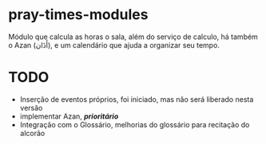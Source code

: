 # pray-times-modules

Módulo que calcula as horas o sala, além do serviço de calculo, há também o Azan (أَذَان), e um calendário que ajuda a organizar seu tempo.

# TODO

* Inserção de eventos próprios, foi iniciado, mas não será liberado nesta versão
* implementar Azan, **_prioritário_**
* Integração com o Glossário, melhorias do glossário para recitação do alcorão
